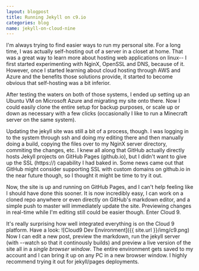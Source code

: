 ```yaml
---
layout: blogpost
title: Running Jekyll on c9.io
categories: blog
name: jekyll-on-cloud-nine
---
```

I'm always trying to find easier ways to run my personal site.  For a long time, I was actually self-hosting out of a server in a closet at home.  That was a great way to learn more about hosting web applications on linux-- I first started experimenting with NginX, OpenSSL and DNS, because of it.  However, once I started learning about cloud hosting through AWS and Azure and the benefits those solutions provide, it started to become obvious that self-hosting was a bit inferior.
<!-- truncate_here -->
After testing the waters on both of those systems, I ended up setting up an Ubuntu VM on Microsoft Azure and migrating my site onto there.  Now I could easily clone the entire setup for backup purposes, or scale up or down as necessary with a few clicks (occasionally I like to run a Minecraft server on the same system).

Updating the jekyll site was still a bit of a process, though.  I was logging in to the system through ssh and doing my editing there and then manually doing a build, copying the files over to my NginX server directory, commiting the changes, etc.  I knew all along that GitHub actually directly hosts Jekyll projects on GitHub Pages (github.io), but I didn't want to give up the SSL (https://) capability I had baked in.  Some news came out that GitHub might consider supporting SSL with custom domains on github.io in the near future though, so I thought it might be time to try it out.

Now, the site is up and running on GitHub Pages, and I can't help feeling like I should have done this sooner.  It is now incredibly easy, I can work on a cloned repo anywhere or even directly on GitHub's markdown editor, and a simple push to master will immediately update the site.  Previewing changes in real-time while I'm editing still could be easier though.  Enter Cloud 9.

It's really surprising how well integrated everything is on the Cloud 9 platform.  Have a look:
![Cloud9 Dev Environment]({{ site.url }}/img/c9.png)
Now I can edit a new post, preview the markdown, run the jekyll server (with --watch so that it continously builds) and preview a live version of the site all in a *single browser window*.  The entire environment gets saved to my account and I can bring it up on any PC in a new browser window.  I highly recommend trying it out for jekyll/pages deployments.